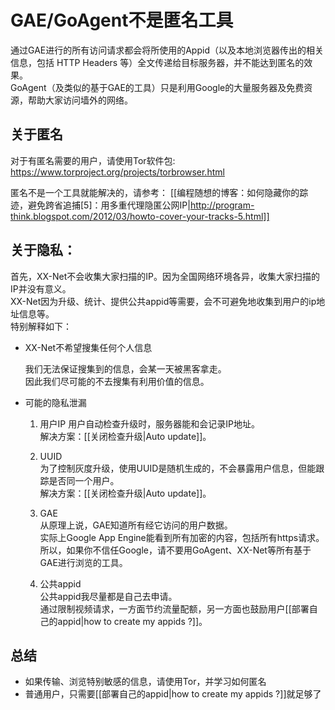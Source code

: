 # GAE/GoAgent不是匿名工具

通过GAE进行的所有访问请求都会将所使用的Appid（以及本地浏览器传出的相关信息，包括 HTTP Headers 等）全文传递给目标服务器，并不能达到匿名的效果。   
GoAgent（及类似的基于GAE的工具）只是利用Google的大量服务器及免费资源，帮助大家访问墙外的网络。  

## 关于匿名
对于有匿名需要的用户，请使用Tor软件包:   
https://www.torproject.org/projects/torbrowser.html

匿名不是一个工具就能解决的，请参考：
[[编程随想的博客：如何隐藏你的踪迹，避免跨省追捕[5]：用多重代理隐匿公网IP|http://program-think.blogspot.com/2012/03/howto-cover-your-tracks-5.html]]


## 关于隐私：
首先，XX-Net不会收集大家扫描的IP。因为全国网络环境各异，收集大家扫描的IP并没有意义。    
XX-Net因为升级、统计、提供公共appid等需要，会不可避免地收集到用户的ip地址信息等。    
特别解释如下：  
+ XX-Net不希望搜集任何个人信息

  我们无法保证搜集到的信息，会某一天被黑客拿走。  
  因此我们尽可能的不去搜集有利用价值的信息。  

+ 可能的隐私泄漏

  1. 用户IP
  用户自动检查升级时，服务器能和会记录IP地址。  
  解决方案：[[关闭检查升级|Auto update]]。  
  
  2. UUID  
  为了控制灰度升级，使用UUID是随机生成的，不会暴露用户信息，但能跟踪是否同一个用户。  
  解决方案：[[关闭检查升级|Auto update]]。  

  3. GAE  
  从原理上说，GAE知道所有经它访问的用户数据。  
  实际上Google App Engine能看到所有加密的内容，包括所有https请求。  
  所以，如果你不信任Google，请不要用GoAgent、XX-Net等所有基于GAE进行浏览的工具。

  4. 公共appid  
  公共appid我尽量都是自己去申请。  
  通过限制视频请求，一方面节约流量配额，另一方面也鼓励用户[[部署自己的appid|how to create my appids ?]]。  


## 总结
+ 如果传输、浏览特别敏感的信息，请使用Tor，并学习如何匿名
+ 普通用户，只需要[[部署自己的appid|how to create my appids ?]]就足够了